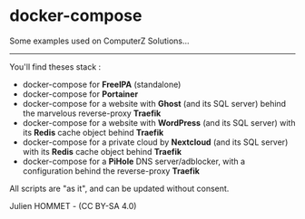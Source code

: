 # docker-compose

Some examples used on ComputerZ Solutions...

----

You'll find theses stack :

- docker-compose for **FreeIPA** (standalone)
- docker-compose for **Portainer**
- docker-compose for a website with **Ghost** (and its SQL server) behind the marvelous reverse-proxy **Traefik**
- docker-compose for a website with **WordPress** (and its SQL server) with its **Redis** cache object behind **Traefik**
- docker-compose for a private cloud by **Nextcloud** (and its SQL server) with its **Redis** cache object behind **Traefik**
- docker-compose for a **PiHole** DNS server/adblocker, with a configuration behind the reverse-proxy **Traefik**

All scripts are "as it", and can be updated without consent.

Julien HOMMET - (CC BY-SA 4.0)
